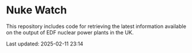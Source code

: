 # Nuke Watch

This repository includes code for retrieving the latest information available on the output of EDF nuclear power plants in the UK.

Last updated: 2025-02-11 23:14